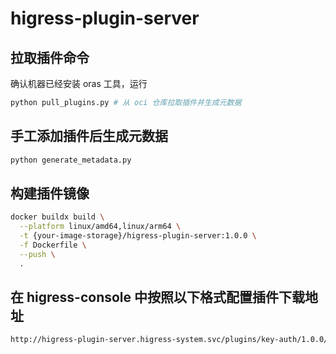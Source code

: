 # higress-plugin-server
## 拉取插件命令
确认机器已经安装 oras 工具，运行
```bash
python pull_plugins.py # 从 oci 仓库拉取插件并生成元数据
```
## 手工添加插件后生成元数据
```bash
python generate_metadata.py
```
## 构建插件镜像
```bash
docker buildx build \
  --platform linux/amd64,linux/arm64 \
  -t {your-image-storage}/higress-plugin-server:1.0.0 \
  -f Dockerfile \
  --push \
  .
```
## 在 higress-console 中按照以下格式配置插件下载地址
```bash
http://higress-plugin-server.higress-system.svc/plugins/key-auth/1.0.0/plugin.wasm
```
